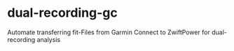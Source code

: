 # dual-recording-gc
Automate transferring fit-Files from Garmin Connect to ZwiftPower for dual-recording analysis

